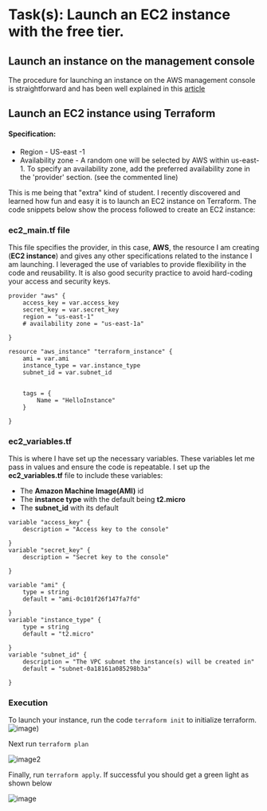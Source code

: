 # Task(s): Launch an EC2 instance with the free tier.

## Launch an instance on the management console
The procedure for launching an instance on the AWS management console is straightforward and has been well explained in this [article](https://docs.aws.amazon.com/AWSEC2/latest/UserGuide/option3-task1-launch-ec2-instance.html)

## Launch an EC2 instance using Terraform

#### Specification:
- Region - US-east -1
- Availability zone - A random one will be selected by AWS within us-east-1. To specify an availability zone, add the preferred availability zone in the 'provider' section. (see the commented line)

This is me being that "extra" kind of student. I recently discovered and learned how fun and easy it is to launch an EC2 instance on Terraform.
The code snippets below show the process followed to create an EC2 instance:

### ec2_main.tf file
This file specifies the provider, in this case, **AWS**, the resource I am creating (**EC2 instance**) and gives any other specifications related to the instance I am launching. I leveraged the use of variables to provide flexibility in the code and reusability. It is also good security practice to avoid hard-coding your access and security keys.

```
provider "aws" {
    access_key = var.access_key
    secret_key = var.secret_key
    region = "us-east-1"
    # availability zone = "us-east-1a"
    
}

resource "aws_instance" "terraform_instance" {
    ami = var.ami
    instance_type = var.instance_type
    subnet_id = var.subnet_id
    

    tags = {
        Name = "HelloInstance"
    }
  
}
```

### ec2_variables.tf
This is where I have set up the necessary variables. These variables let me pass in values and ensure the code is repeatable.
I set up the **ec2_variables.tf** file to include these variables:
- The **Amazon Machine Image(AMI)** id
- The **instance type** with the default being **t2.micro**
- The **subnet_id** with its default

```
variable "access_key" {
    description = "Access key to the console"
  
}
variable "secret_key" {
    description = "Secret key to the console"
  
}

variable "ami" {
    type = string
    default = "ami-0c101f26f147fa7fd"
  
}
variable "instance_type" {
    type = string
    default = "t2.micro"
  
}
variable "subnet_id" {
    description = "The VPC subnet the instance(s) will be created in"
    default = "subnet-0a18161a085298b3a"
  
}
```
### Execution
To launch your instance, run the code `terraform init` to initialize terraform.
![image](https://github.com/achenchi7/AWS-Projects-2023-2024/blob/main/images/terraform%20init.png))

Next run `terraform plan`

![image2](https://github.com/achenchi7/AWS-Projects-2023-2024/blob/main/images/terraform_plan.png)


Finally, run `terraform apply`. If successful you should get a green light as shown below

![image](https://github.com/achenchi7/AWS-Projects-2023-2024/blob/main/images/terraform_apply.png)
